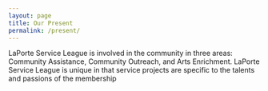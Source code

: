 ```yaml
---
layout: page
title: Our Present
permalink: /present/
---
```


LaPorte Service League is involved in the community in three areas: Community Assistance, Community Outreach, and Arts Enrichment. LaPorte Service League is unique in that service projects are specific to the talents and passions of the membership
